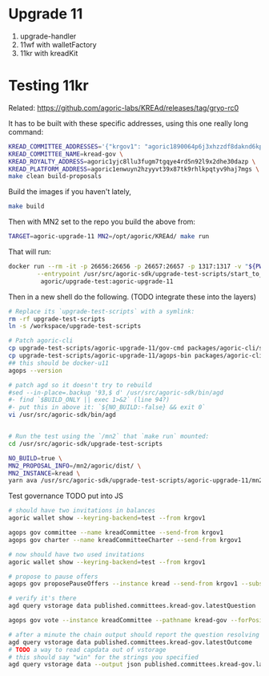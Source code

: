 # Upgrade 11

1. upgrade-handler
2. 11wf with walletFactory
3. 11kr with kreadKit

# Testing 11kr

Related: https://github.com/agoric-labs/KREAd/releases/tag/gryo-rc0

It has to be built with these specific addresses, using this one really long command:
```sh
KREAD_COMMITTEE_ADDRESSES='{"krgov1": "agoric1890064p6j3xhzzdf8daknd6kpvhw766ds8flgw", "krgov2": "agoric1vqm5x5sj4lxmj2kem7x92tuhaum0k2yzyj6mgu"}' \
KREAD_COMMITTEE_NAME=kread-gov \
KREAD_ROYALTY_ADDRESS=agoric1yjc8llu3fugm7tgqye4rd5n92l9x2dhe30dazp \
KREAD_PLATFORM_ADDRESS=agoric1enwuyn2hzyyvt39x87tk9rhlkpqtyv9haj7mgs \
make clean build-proposals
```

Build the images if you haven't lately,
```sh
make build
```


Then with MN2 set to the repo you build the above from:
```sh
TARGET=agoric-upgrade-11 MN2=/opt/agoric/KREAd/ make run
```

That will run:
```sh
docker run --rm -it -p 26656:26656 -p 26657:26657 -p 1317:1317 -v "${PWD}:/workspace" -v "${MN2}:/mn2" -e "DEBUG=SwingSet:ls,SwingSet:vat" -e "DEST=1" -e "TMUX_USE_CC=0" \
        --entrypoint /usr/src/agoric-sdk/upgrade-test-scripts/start_to_to.sh \
         agoric/upgrade-test:agoric-upgrade-11
```

Then in a new shell do the following.
(TODO integrate these into the layers)
```sh
# Replace its `upgrade-test-scripts` with a symlink:
rm -rf upgrade-test-scripts
ln -s /workspace/upgrade-test-scripts

# Patch agoric-cli
cp upgrade-test-scripts/agoric-upgrade-11/gov-cmd packages/agoric-cli/src/commands/gov.js
cp upgrade-test-scripts/agoric-upgrade-11/agops-bin packages/agoric-cli/src/bin-agops.js
## this should be docker-u11
agops --version

# patch agd so it doesn't try to rebuild
#sed --in-place=.backup '93,$ d' /usr/src/agoric-sdk/bin/agd
#- find `$BUILD_ONLY || exec 1>&2` (line 94?)
#- put this in above it: `${NO_BUILD:-false} && exit 0`
vi /usr/src/agoric-sdk/bin/agd


# Run the test using the `/mn2` that `make run` mounted:
cd /usr/src/agoric-sdk/upgrade-test-scripts

NO_BUILD=true \
MN2_PROPOSAL_INFO=/mn2/agoric/dist/ \
MN2_INSTANCE=kread \
yarn ava /usr/src/agoric-sdk/upgrade-test-scripts/agoric-upgrade-11/mn2-start.test.js
```

Test governance
TODO put into JS
```sh
# should have two invitations in balances
agoric wallet show --keyring-backend=test --from krgov1

agops gov committee --name kreadCommittee --send-from krgov1
agops gov charter --name kreadCommitteeCharter --send-from krgov1

# now should have two used invitations
agoric wallet show --keyring-backend=test --from krgov1

# propose to pause offers
agops gov proposePauseOffers --instance kread --send-from krgov1 --substring foo

# verify it's there
agd query vstorage data published.committees.kread-gov.latestQuestion

agops gov vote --instance kreadCommittee --pathname kread-gov --forPosition 0 --send-from krgov1

# after a minute the chain output should report the question resolving in the affirmative
agd query vstorage data published.committees.kread-gov.latestOutcome
# TODO a way to read capdata out of vstorage
# this should say "win" for the strings you specified
agd query vstorage data --output json published.committees.kread-gov.latestOutcome | jq -r .value | jq -r .values[0] | jq
```
